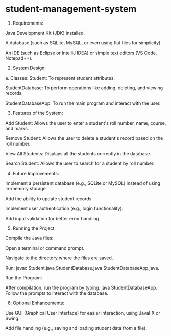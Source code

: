 # student-management-system
1. Requirements:
 
Java Development Kit (JDK) installed.

A database (such as SQLite, MySQL, or even using flat files for simplicity).

An IDE (such as Eclipse or IntelliJ IDEA) or simple text editors (VS Code, Notepad++).

2. System Design:
   
a. Classes:
Student: To represent student attributes.

StudentDatabase: To perform operations like adding, deleting, and viewing records.

StudentDatabaseApp: To run the main program and interact with the user.

3. Features of the System:
   
Add Student: Allows the user to enter a student's roll number, name, course, and marks.

Remove Student: Allows the user to delete a student's record based on the roll number.

View All Students: Displays all the students currently in the database.

Search Student: Allows the user to search for a student by roll number.

4. Future Improvements:
   
Implement a persistent database (e.g., SQLite or MySQL) instead of using in-memory storage.

Add the ability to update student records

Implement user authentication (e.g., login functionality).

Add input validation for better error handling.

5. Running the Project:

Compile the Java files:

Open a terminal or command prompt.

Navigate to the directory where the files are saved.

Run: javac Student.java StudentDatabase.java StudentDatabaseApp.java.

Run the Program:

After compilation, run the program by typing: java StudentDatabaseApp.
Follow the prompts to interact with the database.

6. Optional Enhancements:
 
Use GUI (Graphical User Interface) for easier interaction, using JavaFX or Swing.

Add file handling (e.g., saving and loading student data from a file).
